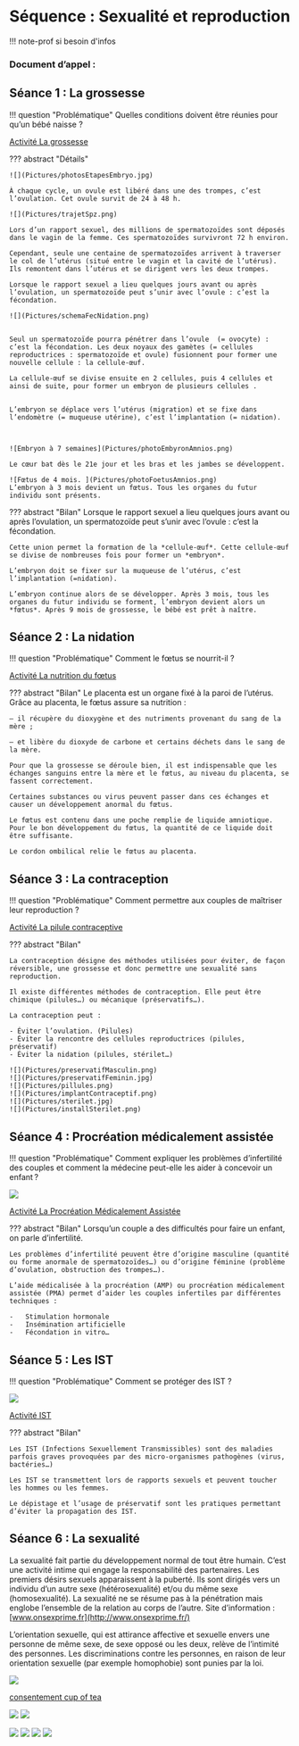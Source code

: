 # Séquence : Sexualité et reproduction

!!! note-prof
    si besoin d'infos


    
### Document d’appel :



## Séance 1 : La grossesse

!!! question "Problématique"
    Quelles conditions doivent être réunies pour qu’un bébé naisse ?

[Activité La grossesse](../grossesse)


??? abstract "Détails"

    ![](Pictures/photosEtapesEmbryo.jpg)

    À chaque cycle, un ovule est libéré dans une des trompes, c’est l’ovulation. Cet ovule survit de 24 à 48 h.

    ![](Pictures/trajetSpz.png)

    Lors d’un rapport sexuel, des millions de spermatozoïdes sont déposés dans le vagin de la femme. Ces spermatozoïdes survivront 72 h environ.

    Cependant, seule une centaine de spermatozoïdes arrivent à traverser le col de l’utérus (situé entre le vagin et la cavité de l’utérus). Ils remontent dans l’utérus et se dirigent vers les deux trompes.

    Lorsque le rapport sexuel a lieu quelques jours avant ou après l’ovulation, un spermatozoïde peut s’unir avec l’ovule : c’est la fécondation.

    ![](Pictures/schemaFecNidation.png)

    
    Seul un spermatozoïde pourra pénétrer dans l’ovule  (= ovocyte) : c’est la fécondation. Les deux noyaux des gamètes (= cellules reproductrices : spermatozoïde et ovule) fusionnent pour former une nouvelle cellule : la cellule-œuf.

    La cellule-œuf se divise ensuite en 2 cellules, puis 4 cellules et ainsi de suite, pour former un embryon de plusieurs cellules .


    L’embryon se déplace vers l’utérus (migration) et se fixe dans l’endomètre (= muqueuse utérine), c’est l’implantation (= nidation).



    ![Embryon à 7 semaines](Pictures/photoEmbyronAmnios.png)
    
    Le cœur bat dès le 21e jour et les bras et les jambes se développent.

    ![Fœtus de 4 mois. ](Pictures/photoFoetusAmnios.png)
    L’embryon à 3 mois devient un fœtus. Tous les organes du futur individu sont présents.


??? abstract "Bilan"
    Lorsque le rapport sexuel a lieu quelques jours avant ou après l’ovulation, un spermatozoïde peut s’unir avec l’ovule : c’est la  fécondation.

    Cette union permet la formation de la *cellule-œuf*. Cette cellule-œuf se divise de nombreuses fois pour former un *embryon*.

    L’embryon doit se fixer sur la muqueuse de l’utérus, c’est l’implantation (=nidation).

    L’embryon continue alors de se développer. Après 3 mois, tous les organes du futur individu se forment, l’embryon devient alors un *fœtus*. Après 9 mois de grossesse, le bébé est prêt à naître.


## Séance 2 : La nidation

!!! question "Problématique"
    Comment le fœtus se nourrit-il ?
    
[Activité La nutrition du fœtus](../nutriFoetus)




??? abstract "Bilan"
    Le placenta est un organe fixé à la paroi de l’utérus. Grâce au placenta, le fœtus assure sa nutrition :

    – il récupère du dioxygène et des nutriments provenant du sang de la mère ;

    – et libère du dioxyde de carbone et certains déchets dans le sang de la mère.

    Pour que la grossesse se déroule bien, il est indispensable que les échanges sanguins entre la mère et le fœtus, au niveau du placenta, se fassent correctement.

    Certaines substances ou virus peuvent passer dans ces échanges et causer un développement anormal du fœtus.

    Le fœtus est contenu dans une poche remplie de liquide amniotique. Pour le bon développement du fœtus, la quantité de ce liquide doit être suffisante.

    Le cordon ombilical relie le fœtus au placenta.



## Séance 3 : La contraception

!!! question "Problématique"
    Comment permettre aux couples de maîtriser leur reproduction ?

[Activité La pilule contraceptive](../piluleContra)

??? abstract "Bilan"

    La contraception désigne des méthodes utilisées pour éviter, de façon réversible, une grossesse et donc permettre une sexualité sans reproduction.

    Il existe différentes méthodes de contraception. Elle peut être chimique (pilules…) ou mécanique (préservatifs…).

    La contraception peut :

    - Éviter l’ovulation. (Pilules)
    - Éviter la rencontre des cellules reproductrices (pilules, préservatif)
    - Éviter la nidation (pilules, stérilet…)

    ![](Pictures/preservatifMasculin.png)
    ![](Pictures/preservatifFeminin.jpg)
    ![](Pictures/pillules.png)
    ![](Pictures/implantContraceptif.png)
    ![](Pictures/sterilet.jpg)
    ![](Pictures/installSterilet.png)


## Séance 4 : Procréation médicalement assistée

!!! question "Problématique"
    Comment expliquer les problèmes d’infertilité des couples et comment la médecine peut-elle les aider à concevoir un enfant ? 



![](Pictures/schemaFecNidation.png)


[Activité La Procréation Médicalement Assistée](../pma)


??? abstract "Bilan"
    Lorsqu’un couple a des difficultés pour faire un enfant, on parle d’infertilité.

    Les problèmes d’infertilité peuvent être d’origine masculine (quantité ou forme anormale de spermatozoïdes…) ou d’origine féminine (problème d’ovulation, obstruction des trompes…).

    L’aide médicalisée à la procréation (AMP) ou procréation médicalement assistée (PMA) permet d’aider les couples infertiles par différentes techniques :

    -   Stimulation hormonale
    -   Insémination artificielle
    -   Fécondation in vitro…



## Séance 5 : Les IST

!!! question "Problématique"
    Comment se protéger des IST ?

![](Pictures/campagneIST.png)


[Activité IST](../ist)

??? abstract "Bilan"

    Les IST (Infections Sexuellement Transmissibles) sont des maladies parfois graves provoquées par des micro-organismes pathogènes (virus, bactéries…)

    Les IST se transmettent lors de rapports sexuels et peuvent toucher les hommes ou les femmes.

    Le dépistage et l’usage de préservatif sont les pratiques permettant d’éviter la propagation des IST.


## Séance 6 : La sexualité

La sexualité fait partie du développement normal de tout être humain.
C’est une activité intime qui engage la responsabilité des partenaires.
Les premiers désirs sexuels apparaissent à la puberté. Ils sont dirigés vers un individu d’un autre sexe (hétérosexualité) et/ou du même sexe (homosexualité). La sexualité ne se résume pas à la pénétration mais englobe l’ensemble de la relation au corps de l’autre. Site d’information : [www.onsexprime.fr](http://www.onsexprime.fr/)

L’orientation sexuelle, qui est attirance affective et sexuelle envers une personne  de même sexe, de sexe opposé ou les deux, relève de l’intimité des personnes. Les discriminations contre les personnes, en raison de leur orientation sexuelle (par exemple homophobie) sont punies par la loi.

![](Pictures/dimensionSexe.gif)

[consentement cup of tea](https://www.youtube.com/watch?v=yj5NcMew6qc)

![](Pictures/sondageBaiserBOuche.png)
![](Pictures/sondage1erRapport.png)

![](Pictures/snAppareilRepro.png)
![](Pictures/innervationClitoris.png)
![](Pictures/innervationPenis.png)
![](Pictures/appReproFemme.png)
